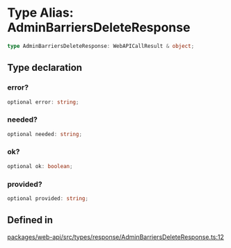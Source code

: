 # Type Alias: AdminBarriersDeleteResponse

```ts
type AdminBarriersDeleteResponse: WebAPICallResult & object;
```

## Type declaration

### error?

```ts
optional error: string;
```

### needed?

```ts
optional needed: string;
```

### ok?

```ts
optional ok: boolean;
```

### provided?

```ts
optional provided: string;
```

## Defined in

[packages/web-api/src/types/response/AdminBarriersDeleteResponse.ts:12](https://github.com/slackapi/node-slack-sdk/blob/main/packages/web-api/src/types/response/AdminBarriersDeleteResponse.ts#L12)
